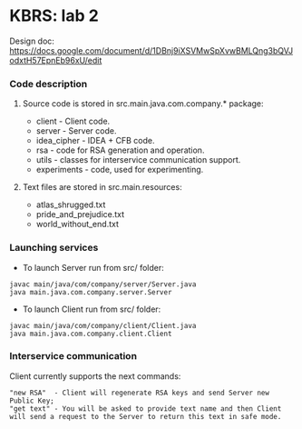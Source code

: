 # KBRS: lab 2
Design doc: https://docs.google.com/document/d/1DBnj9iXSVMwSpXvwBMLQng3bQVJodxtH57EpnEb96xU/edit

### Code description

1. Source code is stored in src.main.java.com.company.* package:
    * client - Client code.
    * server - Server code.
    * idea_cipher - IDEA + CFB code.
    * rsa - code for RSA generation and operation.
    * utils - classes for interservice communication support.
    * experiments - code, used for experimenting.
    
2. Text files are stored in src.main.resources:
    * atlas_shrugged.txt
    * pride_and_prejudice.txt
    * world_without_end.txt

### Launching services
* To launch Server run from src/ folder:
```
javac main/java/com/company/server/Server.java
java main.java.com.company.server.Server
```

* To launch Client run from src/ folder:

```
javac main/java/com/company/client/Client.java
java main.java.com.company.client.Client
```

### Interservice communication

Client currently supports the next commands:
```
"new RSA"  - Client will regenerate RSA keys and send Server new Public Key;
"get text" - You will be asked to provide text name and then Client will send a request to the Server to return this text in safe mode.
```
